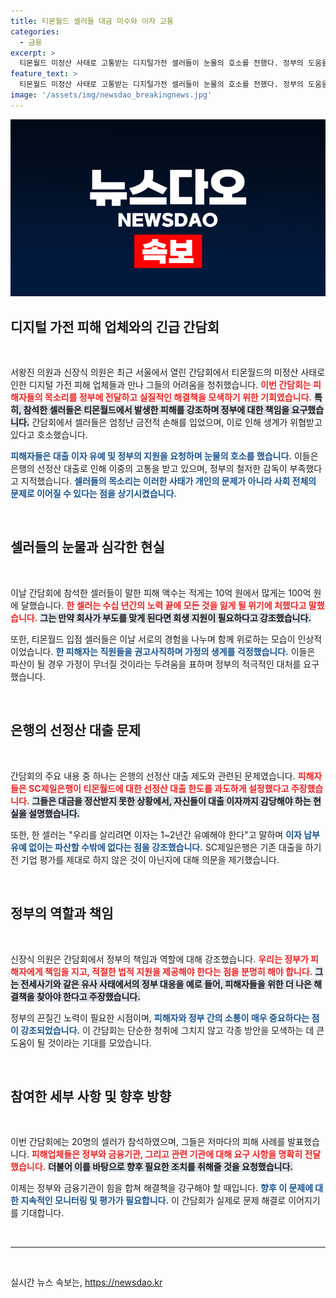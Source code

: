 ```yaml
---
title: 티몬월드 셀러들 대금 미수와 이자 고통
categories:
  - 금융
excerpt: >
  티몬월드 미정산 사태로 고통받는 디지털가전 셀러들이 눈물의 호소를 전했다. 정부의 도움을 요청하며 이자 유예와 대납을 촉구한 이들은, 매출 감소로 부도 위기에 처한 실태를 고백했다. 조국혁신당 의원은 정부의 책임 있는 대응을 강조하며 해결책 모색에 나섰다.
feature_text: >
  티몬월드 미정산 사태로 고통받는 디지털가전 셀러들이 눈물의 호소를 전했다. 정부의 도움을 요청하며 이자 유예와 대납을 촉구한 이들은, 매출 감소로 부도 위기에 처한 실태를 고백했다. 조국혁신당 의원은 정부의 책임 있는 대응을 강조하며 해결책 모색에 나섰다.
image: '/assets/img/newsdao_breakingnews.jpg'
---
```


<p><img src="/assets/img/newsdao_breakingnews.jpg" alt="firstkoreanews 속보" /></p>

<h2 data-ke-size="size26">디지털 가전 피해 업체와의 긴급 간담회</h2>

<p data-ke-size="size16">&nbsp;</p>

<p>서왕진 의원과 신장식 의원은 최근 서울에서 열린 간담회에서 티몬월드의 미정산 사태로 인한 디지털 가전 피해 업체들과 만나 그들의 어려움을 청취했습니다. <b><span style="color: #ee2323;">이번 간담회는 피해자들의 목소리를 정부에 전달하고 실질적인 해결책을 모색하기 위한 기회였습니다.</span></b> <b><span style="background-color: #21538527;">특히, 참석한 셀러들은 티몬월드에서 발생한 피해를 강조하며 정부에 대한 책임을 요구했습니다.</span></b> 간담회에서 셀러들은 엄청난 금전적 손해를 입었으며, 이로 인해 생계가 위협받고 있다고 호소했습니다. </p>

<p><b><span style="color: #1a5490;">피해자들은 대출 이자 유예 및 정부의 지원을 요청하며 눈물의 호소를 했습니다.</span></b> 이들은 은행의 선정산 대출로 인해 이중의 고통을 받고 있으며, 정부의 철저한 감독이 부족했다고 지적했습니다. <b><span style="color: #1a5490;">셀러들의 목소리는 이러한 사태가 개인의 문제가 아니라 사회 전체의 문제로 이어질 수 있다는 점을 상기시켰습니다.</span></b></p>

<p data-ke-size="size16">&nbsp;</p>

<h2 data-ke-size="size26">셀러들의 눈물과 심각한 현실</h2>

<p data-ke-size="size16">&nbsp;</p>

<p>이날 간담회에 참석한 셀러들이 말한 피해 액수는 적게는 10억 원에서 많게는 100억 원에 달했습니다. <b><span style="color: #ee2323;">한 셀러는 수십 년간의 노력 끝에 모든 것을 잃게 될 위기에 처했다고 말했습니다.</span></b> <b><span style="background-color: #21538527;">그는 만약 회사가 부도를 맞게 된다면 회생 지원이 필요하다고 강조했습니다.</span></b> </p>

<p>또한, 티몬월드 입점 셀러들은 이날 서로의 경험을 나누며 함께 위로하는 모습이 인상적이었습니다. <b><span style="color: #1a5490;">한 피해자는 직원들을 권고사직하며 가정의 생계를 걱정했습니다.</span></b> 이들은 파산이 될 경우 가정이 무너질 것이라는 두려움을 표하며 정부의 적극적인 대처를 요구했습니다.</p>

<p data-ke-size="size16">&nbsp;</p>

<h2 data-ke-size="size26">은행의 선정산 대출 문제</h2>

<p data-ke-size="size16">&nbsp;</p>

<p>간담회의 주요 내용 중 하나는 은행의 선정산 대출 제도와 관련된 문제였습니다. <b><span style="color: #ee2323;">피해자들은 SC제일은행이 티몬월드에 대한 선정산 대출 한도를 과도하게 설정했다고 주장했습니다.</span></b> <b><span style="background-color: #21538527;">그들은 대금을 정산받지 못한 상황에서, 자신들이 대출 이자까지 감당해야 하는 현실을 설명했습니다.</span></b> </p>

<p>또한, 한 셀러는 "우리를 살리려면 이자는 1~2년간 유예해야 한다"고 말하며 <b><span style="color: #1a5490;">이자 납부 유예 없이는 파산할 수밖에 없다는 점을 강조했습니다.</span></b> SC제일은행은 기존 대출을 하기 전 기업 평가를 제대로 하지 않은 것이 아닌지에 대해 의문을 제기했습니다.</p>

<p data-ke-size="size16">&nbsp;</p>

<h2 data-ke-size="size26">정부의 역할과 책임</h2>

<p data-ke-size="size16">&nbsp;</p>

<p>신장식 의원은 간담회에서 정부의 책임과 역할에 대해 강조했습니다. <b><span style="color: #ee2323;">우리는 정부가 피해자에게 책임을 지고, 적절한 법적 지원을 제공해야 한다는 점을 분명히 해야 합니다.</span></b> <b><span style="background-color: #21538527;">그는 전세사기와 같은 유사 사태에서의 정부 대응을 예로 들어, 피해자들을 위한 더 나은 해결책을 찾아야 한다고 주장했습니다.</span></b> </p>

<p>정부의 끈질긴 노력이 필요한 시점이며, <b><span style="color: #1a5490;">피해자와 정부 간의 소통이 매우 중요하다는 점이 강조되었습니다.</span></b> 이 간담회는 단순한 청취에 그치지 않고 각종 방안을 모색하는 데 큰 도움이 될 것이라는 기대를 모았습니다.</p>

<p data-ke-size="size16">&nbsp;</p>

<h2 data-ke-size="size26">참여한 세부 사항 및 향후 방향</h2>

<p data-ke-size="size16">&nbsp;</p>

<p>이번 간담회에는 20명의 셀러가 참석하였으며, 그들은 저마다의 피해 사례를 발표했습니다. <b><span style="color: #ee2323;">피해업체들은 정부와 금융기관, 그리고 관련 기관에 대해 요구 사항을 명확히 전달했습니다.</span></b> <b><span style="background-color: #21538527;">더불어 이를 바탕으로 향후 필요한 조치를 취해줄 것을 요청했습니다.</span></b> </p>

<p>이제는 정부와 금융기관이 힘을 합쳐 해결책을 강구해야 할 때입니다. <b><span style="color: #1a5490;">향후 이 문제에 대한 지속적인 모니터링 및 평가가 필요합니다.</span></b> 이 간담회가 실제로 문제 해결로 이어지기를 기대합니다.</p>

<p data-ke-size="size16">&nbsp;</p>

<hr>

<p data-ke-size="size16">&nbsp;</p>
실시간 뉴스 속보는, <a href="https://newsdao.kr" rel="dofollow">https://newsdao.kr</a>


